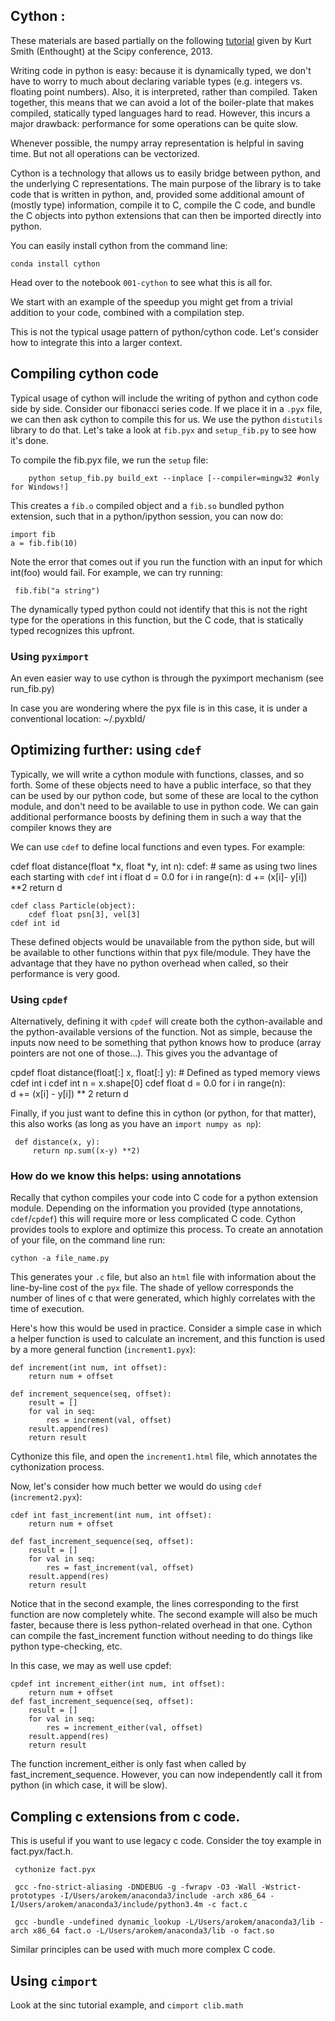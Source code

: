 ## Cython :

These materials are based partially on the following
[tutorial](https://www.youtube.com/watch?v=JKCjsRDffXo) given by Kurt Smith
(Enthought) at the Scipy conference, 2013.

Writing code in python is easy: because it is dynamically typed, we don't have
to worry to much about declaring variable types (e.g. integers vs. floating
point numbers). Also, it is interpreted, rather than compiled. Taken together,
this means that we can avoid a lot of the boiler-plate that makes compiled,
statically typed languages hard to read. However, this incurs a major drawback:
performance for some operations can be quite slow.

Whenever possible, the numpy array representation is helpful in saving
time. But not all operations can be vectorized.

Cython is a technology that allows us to easily bridge between python, and the
underlying C representations. The main purpose of the library is to take code
that is written in python, and, provided some additional amount of (mostly
type) information, compile it to C, compile the C code, and bundle the C
objects into python extensions that can then be imported directly into python.

You can easily install cython from the command line:

    conda install cython

Head over to the notebook `001-cython` to see what this is all for.

We start with an example of the speedup you might get from a trivial addition
to your code, combined with a compilation step.

This is not the typical usage pattern of python/cython code. Let's consider how
to integrate this into a larger context.

## Compiling cython code

Typical usage of cython will include the writing of python and cython code side
by side. Consider our fibonacci series code. If we place it in a `.pyx` file,
we can then ask cython to compile this for us. We use the python `distutils`
library to do that. Let's take a look at `fib.pyx` and `setup_fib.py` to see
how it's done.

To compile the fib.pyx file, we run the `setup` file:  

        python setup_fib.py build_ext --inplace [--compiler=mingw32 #only for Windows!]


This creates a `fib.o` compiled object and a `fib.so` bundled python extension,
such that in a python/ipython session, you can now do:

    import fib
    a = fib.fib(10)

Note the error that comes out if you run the function with an input for which
int(foo) would fail. For example, we can try running:

	 fib.fib("a string")

The dynamically typed python could not identify that this is not the right type
for the operations in this function, but the C code, that is statically typed
recognizes this upfront.

### Using `pyximport`

An even easier way to use cython is through the pyximport mechanism (see run_fib.py)

In case you are wondering where the pyx file is in this case, it is under a
conventional location: ~/.pyxbld/

## Optimizing further: using `cdef`

Typically, we will write a cython module with functions, classes, and so
forth. Some of these objects need to have a public interface, so that they can
be used by our python code, but some of these are local to the cython module,
and don't need to be available to use in python code. We can gain additional
performance boosts by defining them in such a way that the compiler knows they
are  

We can use `cdef` to define local functions and even types. For example:

   cdef float distance(float *x, float *y, int n):
       cdef:  # same as using two lines each starting with `cdef`
           int i
	   float d = 0.0
	for i in range(n):
	    d += (x[i]- y[i]) **2
	return d

    cdef class Particle(object):
        cdef float psn[3], vel[3]
	cdef int id

These defined objects would be unavailable from the python side, but will be
available to other functions within that pyx file/module. They have the
advantage that they have no python overhead when called, so their performance
is very good.  
       
### Using `cpdef`

Alternatively, defining it with `cpdef` will create both the cython-available
and the python-available versions of the function. Not as simple, because the
inputs now need to be something that python knows how to produce (array
pointers are not one of those...). This gives you the advantage of 

   cpdef float distance(float[:] x, float[:] y):  # Defined as typed memory views
       cdef int i
       cdef int n = x.shape[0]
       cdef float d = 0.0
       for i in range(n):	
	    d += (x[i] - y[i]) ** 2
       return d

Finally, if you just want to define this in cython (or python, for that
matter), this also works (as long as you have an `import numpy as np`):

	 def distance(x, y):
	     return np.sum((x-y) **2)

### How do we know this helps: using annotations

Recally that cython compiles your code into C code for a python extension
module. Depending on the information you provided (type annotations,
`cdef`/`cpdef`) this will require more or less complicated C code. Cython
provides tools to explore and optimize this process. To create an annotation of
your file, on the command line run:

    cython -a file_name.py

This generates your `.c` file, but also an `html` file with information about the
line-by-line cost of the `pyx` file. The shade of yellow corresponds the number of
lines of c that were generated, which highly correlates with the time of
execution. 
	     
Here's how this would be used in practice. Consider a simple case in which a
helper function is used to calculate an increment, and this function is used by
a more general function (`increment1.pyx`):

	def increment(int num, int offset):
	    return num + offset

	def increment_sequence(seq, offset):
	    result = []
	    for val in seq:
	        res = increment(val, offset)
		result.append(res)
	    return result

Cythonize this file, and open the `increment1.html` file, which annotates the
cythonization process.

Now, let's consider how much better we would do using `cdef` (`increment2.pyx`):

	cdef int fast_increment(int num, int offset):
	    return num + offset

	def fast_increment_sequence(seq, offset):
	    result = []
	    for val in seq:
	        res = fast_increment(val, offset)
		result.append(res)
	    return result

Notice that in the second example, the lines corresponding to the first
function are now completely white. The second example will also be much faster,
because there is less python-related overhead in that one. Cython can compile
the fast_increment function without needing to do things like python type-checking, etc.
 
In this case, we may as well use cpdef:

	cpdef int increment_either(int num, int offset):
	    return num + offset
	def fast_increment_sequence(seq, offset):
	    result = []
	    for val in seq:
	        res = increment_either(val, offset)
		result.append(res)
	    return result

The function increment_either is only fast when called by
fast_increment_sequence. However, you can now independently call it from 
python (in which case, it will be slow).

## Compling c extensions from c code.

This is useful if you want to use legacy c code. Consider the toy example in
fact.pyx/fact.h. 

     cythonize fact.pyx  
    
     gcc -fno-strict-aliasing -DNDEBUG -g -fwrapv -O3 -Wall -Wstrict-prototypes -I/Users/arokem/anaconda3/include -arch x86_64 -I/Users/arokem/anaconda3/include/python3.4m -c fact.c

     gcc -bundle -undefined dynamic_lookup -L/Users/arokem/anaconda3/lib -arch x86_64 fact.o -L/Users/arokem/anaconda3/lib -o fact.so
    
Similar principles can be used with much more complex C code.

## Using `cimport`

Look at the sinc tutorial example, and `cimport clib.math`

